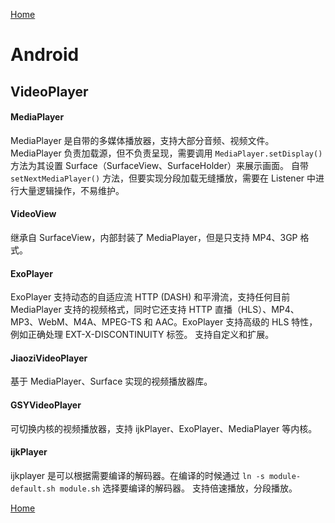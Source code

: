 [Home](../../README.md)

# Android

## VideoPlayer

#### MediaPlayer
MediaPlayer 是自带的多媒体播放器，支持大部分音频、视频文件。
MediaPlayer 负责加载源，但不负责呈现，需要调用 `MediaPlayer.setDisplay()` 方法为其设置 Surface（SurfaceView、SurfaceHolder）来展示画面。
自带 `setNextMediaPlayer()` 方法，但要实现分段加载无缝播放，需要在 Listener 中进行大量逻辑操作，不易维护。

#### VideoView
继承自 SurfaceView，内部封装了 MediaPlayer，但是只支持 MP4、3GP 格式。

#### ExoPlayer
ExoPlayer 支持动态的自适应流 HTTP (DASH) 和平滑流，支持任何目前 MediaPlayer 支持的视频格式，同时它还支持 HTTP 直播（HLS）、MP4、MP3、WebM、M4A、MPEG-TS 和 AAC。ExoPlayer 支持高级的 HLS 特性，例如正确处理 EXT-X-DISCONTINUITY 标签。
支持自定义和扩展。

#### JiaoziVideoPlayer
基于 MediaPlayer、Surface 实现的视频播放器库。

#### GSYVideoPlayer
可切换内核的视频播放器，支持 ijkPlayer、ExoPlayer、MediaPlayer 等内核。

#### ijkPlayer
ijkplayer 是可以根据需要编译的解码器。在编译的时候通过 `ln -s module-default.sh module.sh` 选择要编译的解码器。
支持倍速播放，分段播放。

[Home](../../README.md)
